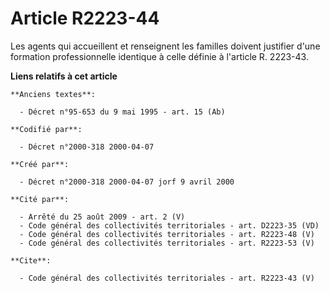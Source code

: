 # Article R2223-44

Les agents qui accueillent et renseignent les familles doivent justifier d'une formation professionnelle identique à celle
définie à l'article R. 2223-43.

**Liens relatifs à cet article**

	**Anciens textes**:

	  - Décret n°95-653 du 9 mai 1995 - art. 15 (Ab)

	**Codifié par**:

	  - Décret n°2000-318 2000-04-07

	**Créé par**:

	  - Décret n°2000-318 2000-04-07 jorf 9 avril 2000

	**Cité par**:

	  - Arrêté du 25 août 2009 - art. 2 (V)
	  - Code général des collectivités territoriales - art. D2223-35 (VD)
	  - Code général des collectivités territoriales - art. R2223-48 (V)
	  - Code général des collectivités territoriales - art. R2223-53 (V)

	**Cite**:

	  - Code général des collectivités territoriales - art. R2223-43 (V)
